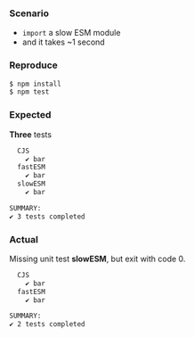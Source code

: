 ### Scenario

- `import` a slow ESM module
- and it takes ~1 second

### Reproduce

```sh
$ npm install
$ npm test
```

### Expected

**Three** tests

```txt
  CJS
    ✔ bar
  fastESM
    ✔ bar
  slowESM
    ✔ bar

SUMMARY:
✔ 3 tests completed
```

### Actual

Missing unit test **slowESM**, but exit with code 0.

```txt
  CJS
    ✔ bar
  fastESM
    ✔ bar

SUMMARY:
✔ 2 tests completed
```
